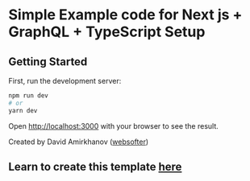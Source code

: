 # Simple Example code for Next js + GraphQL + TypeScript Setup

## Getting Started

First, run the development server:

```bash
npm run dev
# or
yarn dev
```

Open [http://localhost:3000](http://localhost:3000) with your browser to see the result.

Created by David Amirkhanov ([websofter](https://wsofter.ru))

## Learn to create this template [here](https://hashnode.com/edit/ckdz9l83l00ey4us1gettgqy0)
